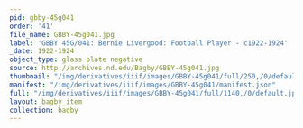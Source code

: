 ```yaml
---
pid: gbby-45g041
order: '41'
file_name: GBBY-45g041.jpg
label: 'GBBY 45G/041: Bernie Livergood: Football Player - c1922-1924'
_date: 1922-1924
object_type: glass plate negative
source: http://archives.nd.edu/Bagby/GBBY-45g041.jpg
thumbnail: "/img/derivatives/iiif/images/GBBY-45g041/full/250,/0/default.jpg"
manifest: "/img/derivatives/iiif/images/GBBY-45g041/manifest.json"
full: "/img/derivatives/iiif/images/GBBY-45g041/full/1140,/0/default.jpg"
layout: bagby_item
collection: bagby
---
```

